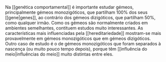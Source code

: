 

Na [[genética comportamental]] é importante estudar gémeos, principalmente gémeos monozigóticos, que partilham 100% dos seus [[gene|genes]], ao contrário dos gémeos dizigóticos, que partilham 50%, como qualquer irmão. Como os gémeos são normalmente criados em ambientes semelhantes, contituem estudos muito interessantes. As características mais influenciadas pela [[hereditariedade]] mostram-se mais provavelmente em gémeos monozigóticos que em gémeos dizigóticos. Outro caso de estudo é o de gémeos monozigóticos que foram separados à nascença (ou muito pouco tempo depois), porque têm [[influência do meio|influências do meio]] muito distintas entre eles.